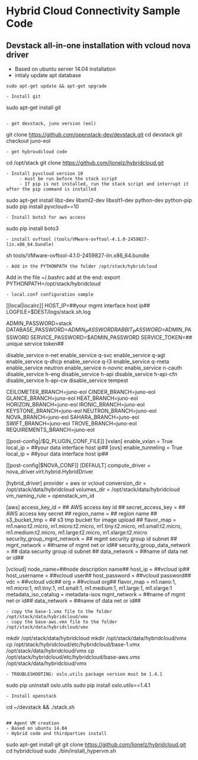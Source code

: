 # Hybrid Cloud Connectivity Sample Code 

## Devstack all-in-one installation with vcloud nova driver

- Based on ubuntu server 14.04 installation
- intialy update apt database
```
sudo apt-get update && apt-get upgrade

- Install git 
```
sudo apt-get install git
```

- get devstack, juno version (eol)
```
git clone https://github.com/openstack-dev/devstack.git
cd devstack
git checkout juno-eol
```
- get hybroudcloud code
```
cd /opt/stack
git clone https://github.com/lionelz/hybridcloud.git
```
- Install pyvcloud version 10 
     - must be run before the stack script
     - If pip is not installed, run the stack script and interrupt it after the pip command is installed  
```
sudo apt-get install libz-dev libxml2-dev libxslt1-dev python-dev python-pip
sudo pip install pyvcloud==10
```
- Install boto3 for aws access 
```
sudo pip install boto3
```
- install ovftool (tools/VMware-ovftool-4.1.0-2459827-lin.x86_64.bundle)
```
sh tools/VMware-ovftool-4.1.0-2459827-lin.x86_64.bundle
```
- Add in the PYTHONPATH the folder /opt/stack/hybridcloud
```
Add in the file ~/.bashrc add at the end:
export PYTHONPATH=/opt/stack/hybridcloud
```
- local.conf configuration sample
```
[[local|localrc]]
HOST_IP=##your mgmt interface host ip##
LOGFILE=$DEST/logs/stack.sh.log

ADMIN_PASSWORD=stack
DATABASE_PASSWORD=$ADMIN_PASSWORD
RABBIT_PASSWORD=$ADMIN_PASSWORD
SERVICE_PASSWORD=$ADMIN_PASSWORD
SERVICE_TOKEN=## unique service token##

disable_service n-net
enable_service q-svc
enable_service q-agt
enable_service q-dhcp
enable_service q-l3
enable_service q-meta
enable_service neutron
enable_service n-novnc
enable_service n-cauth
disable_service h-eng
disable_service h-api
disable_service h-api-cfn
disable_service h-api-cw
disable_service tempest

CEILOMETER_BRANCH=juno-eol
CINDER_BRANCH=juno-eol
GLANCE_BRANCH=juno-eol
HEAT_BRANCH=juno-eol
HORIZON_BRANCH=juno-eol
IRONIC_BRANCH=juno-eol
KEYSTONE_BRANCH=juno-eol
NEUTRON_BRANCH=juno-eol
NOVA_BRANCH=juno-eol
SAHARA_BRANCH=juno-eol
SWIFT_BRANCH=juno-eol
TROVE_BRANCH=juno-eol
REQUIREMENTS_BRANCH=juno-eol

[[post-config|/$Q_PLUGIN_CONF_FILE]]
[vxlan]
enable_vxlan = True
local_ip = ##your data interface host ip##
[ovs]
enable_tunneling = True
local_ip = ##your data interface host ip##

[[post-config|$NOVA_CONF]]
[DEFAULT]
compute_driver = nova_driver.virt.hybrid.HybridDriver

[hybrid_driver]
provider = aws or vcloud
conversion_dir = /opt/stack/data/hybridcloud
volumes_dir = /opt/stack/data/hybridcloud
vm_naming_rule = openstack_vm_id

[aws]
access_key_id = ## AWS access key id ##
secret_access_key = ## AWS access key secret ##
region_name = ## region name ##
s3_bucket_tmp = ## s3 tmp bucket for image upload ##
flavor_map = m1.nano:t2.micro, m1.micro:t2.micro, m1.tiny:t2.micro, m1.small:t2.micro, m1.medium:t2.micro, m1.large:t2.micro, m1.xlarge:t2.micro
security_group_mgnt_network = ## mgmt security group id subnet ##
mgnt_network = ##name of mgmt net or id##
security_group_data_network = ## data security group id subnet ##
data_network = ##name of data net or id##

[vcloud]
node_name=##node description name##
host_ip = ##vcloud ip##
host_username = ##vcloud user##
host_password = ##vcloud password##
vdc = ##vcloud vdc##
org = ##vcloud org##
flavor_map = m1.nano:1, m1.micro:1, m1.tiny:1, m1.small:1, m1.medium:1, m1.large:1, m1.xlarge:1
metadata_iso_catalog = metadata-isos
mgnt_network = ##name of mgmt net or id##
data_network = ##name of data net or id##
```
- copy the base-1.vmx file to the folder /opt/stack/data/hybridcloud/vmx
- copy the base-aws.vmx file to the folder /opt/stack/data/hybridcloud/vmx
```
mkdir /opt/stack/data/hybridcloud
mkdir /opt/stack/data/hybridcloud/vmx
cp /opt/stack/hybridcloud/etc/hybridcloud/base-1.vmx /opt/stack/data/hybridcloud/vmx 
cp /opt/stack/hybridcloud/etc/hybridcloud/base-aws.vmx /opt/stack/data/hybridcloud/vmx 
```
- TROUBLESHOOTING: oslo.utils package version must be 1.4.1
```
sudo pip uninstall oslo.utils
sudo pip install oslo.utils==1.4.1
``` 
- Install openstack
``` 
cd ~/devstack && ./stack.sh
``` 

## Agent VM creation
- Based on ubuntu 14.04
- Hybrid code and thirdparties install
```
sudo apt-get install git
git clone https://github.com/lionelz/hybridcloud.git
cd hybridcloud
sudo ./bin/install_hypervm.sh
```


